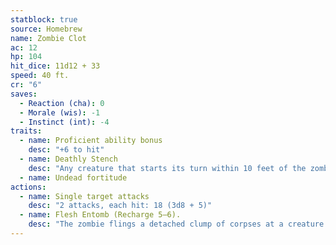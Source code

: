 ```yaml
---
statblock: true
source: Homebrew
name: Zombie Clot
ac: 12
hp: 104
hit_dice: 11d12 + 33
speed: 40 ft.
cr: "6"
saves:
  - Reaction (cha): 0
  - Morale (wis): -1
  - Instinct (int): -4
traits:
  - name: Proficient ability bonus
    desc: "+6 to hit"
  - name: Deathly Stench
    desc: "Any creature that starts its turn within 10 feet of the zombie must succeed on a DC 14 Constitution saving throw or take 9 (2d8) poison damage and be [poisoned](https://5e.tools/conditionsdiseases.html#poisoned_phb) until the start of the creature's next turn."
  - name: Undead fortitude
actions:
  - name: Single target attacks
    desc: "2 attacks, each hit: 18 (3d8 + 5)"
  - name: Flesh Entomb (Recharge 5–6). 
    desc: "The zombie flings a detached clump of corpses at a creature it can see within 30 feet of it. The target must succeed on a DC 16 Strength saving throw or take 16 (3d10) bludgeoning damage, and if the target is a Large or smaller creature, it becomes entombed in dead flesh. A creature entombed in the dead flesh is [restrained](https://5e.tools/conditionsdiseases.html#restrained_phb), has total cover against attacks and other effects outside the dead flesh, and takes 10 (3d6) necrotic damage at the start of each of its turns. The creature can be freed if the dead flesh is destroyed. The dead flesh is a Large object with AC 10, 25 hit points, and immunity to poison and psychic damage."
---
```

